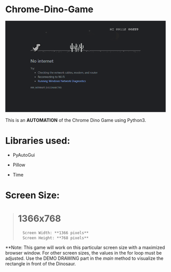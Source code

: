 # **Chrome-Dino-Game**

![](./media/image.png)

This is an **AUTOMATION** of the Chrome Dino Game using Python3.

# **Libraries used:**

-   PyAutoGui

-   Pillow

-   Time

# **Screen Size:**

>    # **1366x768**
>       Screen Width: **1366 pixels**
>       Screen Height: **768 pixels**



\*\*Note: This game will work on this particular screen size with a
maximized browser window. For other screen sizes, the values in the for
loop must be adjusted. Use the DEMO DRAWING part in the
*main* method to visualize the rectangle in front of the
Dinosaur.
